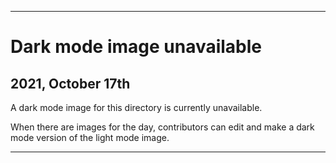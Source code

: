 
***

# Dark mode image unavailable

## 2021, October 17th

A dark mode image for this directory is currently unavailable.

When there are images for the day, contributors can edit and make a dark mode version of the light mode image.

***
